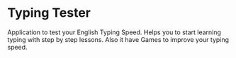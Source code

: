 # Typing Tester
Application to test your English Typing Speed. Helps you to start learning typing with step by step lessons. Also it have Games to improve your typing speed.
